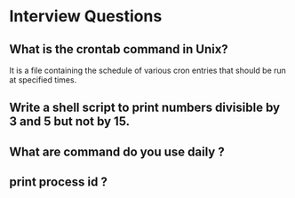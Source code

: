 # Interview Questions 

## What is the crontab command in Unix?
It is a file containing the schedule of various cron entries that should be run at specified times.

## Write a shell script to print numbers divisible by 3 and 5 but not by 15.

## What are command do you use daily ?

## print process id ? 




